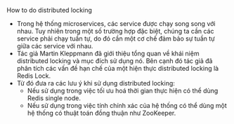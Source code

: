  How to do distributed locking
 - Trong hệ thống microservices, các service được chạy song song với nhau. Tuy nhiên trong một số trường hợp đặc biệt, chúng ta cần các service phải chạy tuần tự, do đó cần một cơ chế đảm bảo sự tuần tự giữa các service với nhau. 
 - Tác giả Martin Kleppmann đã giới thiệu tổng quan về khái niệm distributed locking và mục đích sử dụng nó.  Bên cạnh đó tác giả đã phân tích các vấn đề hạn chế của một hiện thực distributed locking là Redis Lock.
 - Từ đó đưa ra các lưu ý khi sử dụng distributed locking:
	 - Nếu sử dụng trong việc tối ưu hoá thời gian thực hiện có thể dùng Redis single node.
	 - Nếu sử dụng trong việc tính chính xác của hệ thống có thể dùng một hệ thống có thuật toán đồng thuận như ZooKeeper. 
<!--stackedit_data:
eyJoaXN0b3J5IjpbMjA0MDAwMTkyOSwyMjQ3OTIxOTMsLTE0MD
c3ODExMTIsLTIwODg3NDY2MTIsMTU4MDE0Nzc0OCwtMTcyMTg4
ODQwMF19
-->